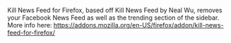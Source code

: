 Kill News Feed for Firefox, based off Kill News Feed by Neal Wu, removes your Facebook News Feed as well as the trending section of the sidebar. More info here: https://addons.mozilla.org/en-US/firefox/addon/kill-news-feed-for-firefox/